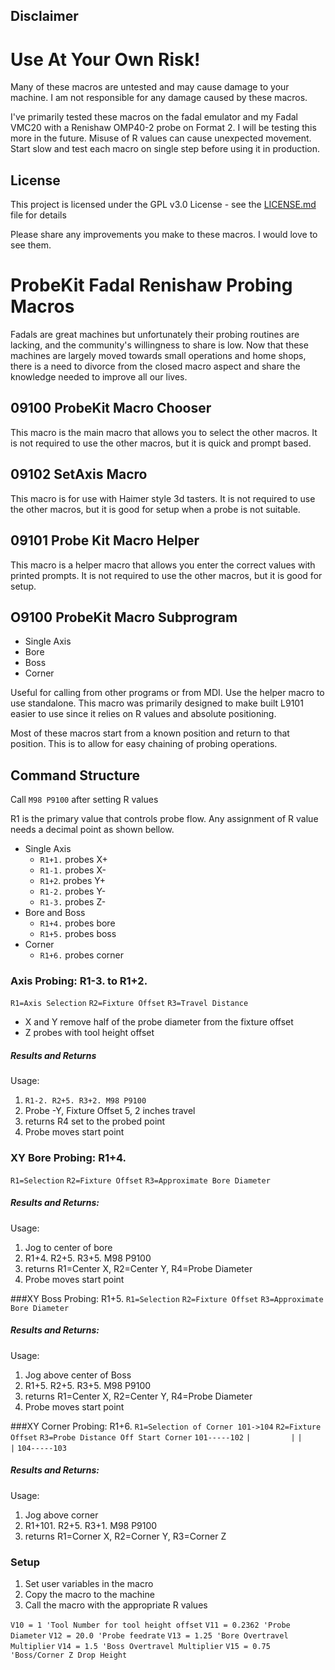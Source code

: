 ## Disclaimer
# Use At Your Own Risk!
Many of these macros are untested and may cause damage to your machine. I am not responsible for any damage caused by these macros.

I've primarily tested these macros on the fadal emulator and my Fadal VMC20 with a Renishaw OMP40-2 probe on Format 2. I will be testing this more in the future. Misuse of R values can cause unexpected movement. Start slow and test each macro on single step before using it in production.

## License
This project is licensed under the GPL v3.0 License - see the [LICENSE.md](LICENSE.md) file for details

Please share any improvements you make to these macros. I would love to see them.

# ProbeKit Fadal Renishaw Probing Macros
Fadals are great machines but unfortunately their probing routines are lacking, and the community's willingness to share is low. Now that these machines are largely moved towards small operations and home shops, there is a need to divorce from the closed macro aspect and share the knowledge needed to improve all our lives.

## 09100 ProbeKit Macro Chooser
This macro is the main macro that allows you to select the other macros. It is not required to use the other macros, but it is quick and prompt based. 

## 09102 SetAxis Macro
This macro is for use with Haimer style 3d tasters. It is not required to use the other macros, but it is good for setup when a probe is not suitable.

## 09101 Probe Kit Macro Helper
This macro is a helper macro that allows you enter the correct values with printed prompts. It is not required to use the other macros, but it is good for setup. 

## O9100 ProbeKit Macro Subprogram
* Single Axis
* Bore
* Boss
* Corner

Useful for calling from other programs or from MDI. Use the helper macro to use standalone.
This macro was primarily designed to make built L9101 easier to use since it relies on R values and absolute positioning.

Most of these macros start from a known position and return to that position. This is to allow for easy chaining of probing operations.

## Command Structure 
Call `M98 P9100` after setting R values

R1 is the primary value that controls probe flow. Any assignment of R value needs a decimal point as shown bellow. 

* Single Axis
    * `R1+1.` probes X+
    * `R1-1.` probes X-
    * `R1+2`. probes Y+
    * `R1-2.` probes Y-
    * `R1-3.` probes Z-
* Bore and Boss
    * `R1+4.` probes bore
    * `R1+5.` probes boss
* Corner
    * `R1+6.` probes corner

### Axis Probing:  R1-3. to R1+2.
`R1=Axis Selection`
`R2=Fixture Offset`
`R3=Travel Distance`
* X and Y remove half of the probe diameter from the fixture offset
* Z probes with tool height offset

##### Results and Returns
Usage: 
1. `R1-2. R2+5. R3+2. M98 P9100`
2. Probe -Y, Fixture Offset 5, 2 inches travel
3. returns R4 set to the probed point
4. Probe moves start point

### XY Bore Probing: R1+4.
`R1=Selection`
`R2=Fixture Offset`
`R3=Approximate Bore Diameter`
##### Results and Returns:
Usage: 
1. Jog to center of bore
2. R1+4. R2+5. R3+5. M98 P9100
3. returns R1=Center X, R2=Center Y, R4=Probe Diameter
4. Probe moves start point

###XY Boss Probing: R1+5.
`R1=Selection`
`R2=Fixture Offset`
`R3=Approximate Bore Diameter`
##### Results and Returns:
Usage: 
1. Jog above center of Boss
2. R1+5. R2+5. R3+5. M98 P9100
3. returns R1=Center X, R2=Center Y, R4=Probe Diameter
4. Probe moves start point

###XY Corner Probing: R1+6.
`R1=Selection of Corner 101->104`
`R2=Fixture Offset`
`R3=Probe Distance Off Start Corner`
`101-----102`
`|         |`
`|         |`
`104-----103`
##### Results and Returns:
Usage:
1. Jog above corner
2. R1+101. R2+5. R3+1. M98 P9100
3. returns R1=Corner X, R2=Corner Y, R3=Corner Z

### Setup
1. Set user variables in the macro
2. Copy the macro to the machine
3. Call the macro with the appropriate R values

`V10 = 1 'Tool Number for tool height offset`
`V11 = 0.2362 'Probe Diameter`
`V12 = 20.0 'Probe feedrate`
`V13 = 1.25 'Bore Overtravel Multiplier`
`V14 = 1.5 'Boss Overtravel Multiplier`
`V15 = 0.75 'Boss/Corner Z Drop Height`

